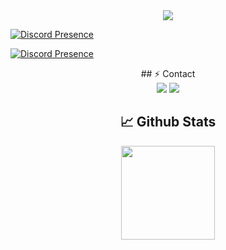 
<div align="center">
    <img src="https://komarev.com/ghpvc/?username=Cyber-Woxy&color=blue"/>
</div>  


   [![Discord Presence](https://lanyard-profile-readme.vercel.app/api/585864203412308004?theme=light&bg=1c1c1c&animated=false&hideDiscrim=false&borderRadius=30px)](https://discord.com/users/585864203412308004)

   [![Discord Presence](https://lanyard-profile-readme.vercel.app/api/919233182891667456?theme=light&bg=1c1c1c&animated=false&hideDiscrim=false&borderRadius=30px)](https://discord.com/users/919233182891667456)


<div align="center">
 ## ⚡ Contact

<div align="center">
    <a href="https://discord.com/users/585864203412308004" target="_blank"><img src="https://img.shields.io/badge/-Cyber-black?style=for-the-badge&logo=discord&logoColor=1e44ee"></a>
    <a href="https://discord.gg/rate" target="_blank"><img src="https://img.shields.io/badge/-Rate%201993-black?style=for-the-badge&logo=discord&logoColor=1e44ee"></a>
</div>

## 📈 Github Stats

<div align="center">
    <img src="https://github-readme-stats.vercel.app/api?username=WoxyCyber&show_icons=true&theme=radical&hide_border=true" width="%100" height="150px">
    <br>
</div>
